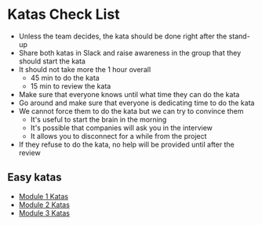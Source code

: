 # Katas Check List

  - Unless the team decides, the kata should be done right after the stand-up
  - Share both katas in Slack and raise awareness in the group that they should start the kata
  - It should not take more the 1 hour overall
    - 45 min to do the kata
    - 15 min to review the kata
  - Make sure that everyone knows until what time they can do the kata
  - Go around and make sure that everyone is dedicating time to do the kata
  - We cannot force them to do the kata but we can try to convince them
    - It's useful to start the brain in the morning
    - It's possible that companies will ask you in the interview
    - It allows you to disconnect for a while from the project
  - If they refuse to do the kata, no help will be provided until after the review


## Easy katas
  - [Module 1 Katas](./module-1/easy-katas.md)
  - [Module 2 Katas](./module-2/easy-katas.md)
  - [Module 3 Katas](./module-3/easy-katas.md)



